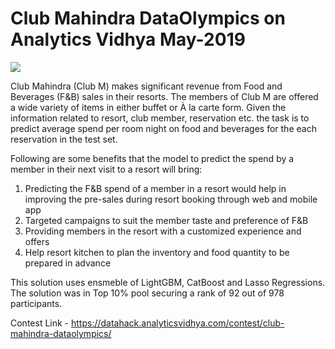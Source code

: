 # Club Mahindra DataOlympics on Analytics Vidhya May-2019

![](https://datahack-prod.s3.ap-south-1.amazonaws.com/__sized__/contest_cover/Hackathon-Banner-2_bmWi9f1-thumbnail-1200x1200-90.jpg)

Club Mahindra (Club M) makes significant revenue from Food and Beverages (F&B) sales in their resorts. The members of Club M are offered a wide variety of items in either buffet or À la carte form. Given the information related to resort, club member, reservation etc. the task is to predict average spend per room night on food and beverages for the each reservation in the test set.

Following are some benefits that the model to predict the spend by a member in their next visit to a resort will bring:

  1. Predicting the F&B spend of a member in a resort would help in improving the pre-sales during resort booking through web and mobile app
  2. Targeted campaigns to suit the member taste and preference of F&B
  3. Providing members in the resort with a customized experience and offers
  4. Help resort kitchen to plan the inventory and food quantity to be prepared in advance

This solution uses ensmeble of LightGBM, CatBoost and Lasso Regressions. The solution was in Top 10% pool securing a rank of 92 out of 978 participants.

Contest Link - https://datahack.analyticsvidhya.com/contest/club-mahindra-dataolympics/
